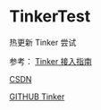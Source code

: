 # TinkerTest
热更新 Tinker 尝试

参考：
[Tinker 接入指南](https://github.com/Tencent/tinker/wiki/Tinker-%E6%8E%A5%E5%85%A5%E6%8C%87%E5%8D%97)

[CSDN](http://blog.csdn.net/u010983881/article/details/53196574)

[GITHUB Tinker](https://github.com/Tencent/tinker)
